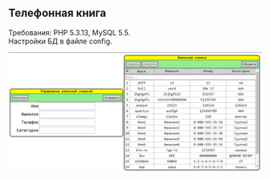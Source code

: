 ## Телефонная книга

Требования: PHP 5.3.13, MySQL 5.5.\
Настройки БД в файле config.

![Скрин](https://github.com/ZhekehZ/Sites/blob/master/Phone%20book/screenshot.png)	
